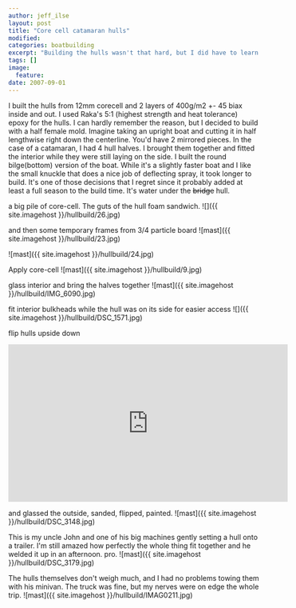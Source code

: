 ```yaml
---
author: jeff_ilse
layout: post
title: "Core cell catamaran hulls"
modified:
categories: boatbuilding
excerpt: "Building the hulls wasn't that hard, but I did have to learn a lot about large scale laminating"
tags: []
image:
  feature:
date: 2007-09-01
---
```

I built the hulls from 12mm corecell and 2 layers of 400g/m2 +- 45 biax inside and out. I used Raka's 5:1 (highest strength and heat tolerance) epoxy for the hulls. I can hardly remember the reason, but I decided to build with a half female mold. Imagine taking an upright boat and cutting it in half lengthwise right down the centerline. You'd have 2 mirrored pieces. In the case of a catamaran, I had 4 hull halves. I brought them together and fitted the interior while they were still laying on the side. I built the round bilge(bottom) version of the boat. While it's a slightly faster boat and I like the small knuckle that does a nice job of deflecting spray, it took longer to build. It's one of those decisions that I regret since it probably added at least a full season to the build time. It's water under the <s>bridge</s> hull.

a big pile of core-cell. The guts of the hull foam sandwich.
![]({{ site.imagehost }}/hullbuild/26.jpg)

and then some temporary frames from 3/4 particle board
![mast]({{ site.imagehost }}/hullbuild/23.jpg)

![mast]({{ site.imagehost }}/hullbuild/24.jpg)

Apply core-cell
![mast]({{ site.imagehost }}/hullbuild/9.jpg)

glass interior and bring the halves together 
![mast]({{ site.imagehost }}/hullbuild/IMG_6090.jpg)

fit interior bulkheads while the hull was on its side for easier access
![]({{ site.imagehost }}/hullbuild/DSC_1571.jpg)

flip hulls upside down 
<iframe width="560" height="315" src="http://www.youtube.com/embed/ww1XYk-Ql9Q" frameborder="0"> </iframe>

and glassed the outside, sanded, flipped, painted.
![mast]({{ site.imagehost }}/hullbuild/DSC_3148.jpg)

This is my uncle John and one of his big machines gently setting a hull onto a trailer. I'm still amazed how perfectly the whole thing fit together and he welded it up in an afternoon. pro.
![mast]({{ site.imagehost }}/hullbuild/DSC_3179.jpg)

The hulls themselves don't weigh much, and I had no problems towing them with his minivan. The truck was fine, but my nerves were on edge the whole trip.
![mast]({{ site.imagehost }}/hullbuild/IMAG0211.jpg)

